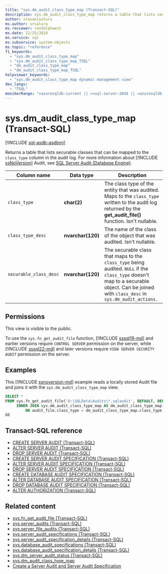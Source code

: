 ```yaml
---
title: "sys.dm_audit_class_type_map (Transact-SQL)"
description: sys.dm_audit_class_type_map returns a table that lists securable classes that can be mapped to the class_type column in the audit log.
author: sravanisaluru
ms.author: srsaluru
ms.reviewer: randolphwest
ms.date: 11/25/2024
ms.service: sql
ms.subservice: system-objects
ms.topic: "reference"
f1_keywords:
  - "sys.dm_audit_class_type_map"
  - "sys.dm_audit_class_type_map_TSQL"
  - "dm_audit_class_type_map"
  - "dm_audit_class_type_map_TSQL"
helpviewer_keywords:
  - "sys.dm_audit_class_type_map dynamic management view"
dev_langs:
  - "TSQL"
monikerRange: "=azuresqldb-current || >=sql-server-2016 || =azuresqldb-mi-current"
---
```

# sys.dm_audit_class_type_map (Transact-SQL)

[!INCLUDE [sql-asdb-asdbmi](../../includes/applies-to-version/sql-asdb-asdbmi.md)]

Returns a table that lists securable classes that can be mapped to the `class_type` column in the audit log. For more information about [!INCLUDE [ssNoVersion](../../includes/ssnoversion-md.md)] Audit, see [SQL Server Audit (Database Engine)](../security/auditing/sql-server-audit-database-engine.md).

| Column name | Data type | Description |
| --- | --- | --- |
| `class_type` | **char(2)** | The class type of the entity that was audited. Maps to the `class_type` written to the audit log returned by the **get_audit_file()** function. Isn't nullable. |
| `class_type_desc` | **nvarchar(120)** | The name of the class of the object that was audited. Isn't nullable. |
| `securable_class_desc` | **nvarchar(120)** | The securable class that maps to the `class_type` being audited. `NULL` if the `class_type` doesn't map to a securable object. Can be joined with `class_desc` in `sys.dm_audit_actions.` |

## Permissions

This view is visible to the public.

To use the `sys.fn_get_audit_file` function, [!INCLUDE [sssql19-md](../../includes/sssql19-md.md)] and earlier versions require `CONTROL SERVER` permission on the server, while [!INCLUDE [sssql22-md](../../includes/sssql22-md.md)] and later versions require `VIEW SERVER SECURITY AUDIT` permission on the server.

## Examples

This [!INCLUDE [ssnoversion-md](../../includes/ssnoversion-md.md)] example reads a locally stored Audit file and joins it with the `sys.dm_audit_class_type_map` view.

```sql
SELECT *
FROM sys.fn_get_audit_file('D:\SQLData\Audits\*.sqlaudit', DEFAULT, DEFAULT) AS audit_file
     INNER JOIN sys.dm_audit_class_type_map AS dm_audit_class_type_map
         ON audit_file.class_type = dm_audit_class_type_map.class_type;
GO
```

## Transact-SQL reference

- [CREATE SERVER AUDIT (Transact-SQL)](../../t-sql/statements/create-server-audit-transact-sql.md)
- [ALTER SERVER AUDIT (Transact-SQL)](../../t-sql/statements/alter-server-audit-transact-sql.md)
- [DROP SERVER AUDIT (Transact-SQL)](../../t-sql/statements/drop-server-audit-transact-sql.md)
- [CREATE SERVER AUDIT SPECIFICATION (Transact-SQL)](../../t-sql/statements/create-server-audit-specification-transact-sql.md)
- [ALTER SERVER AUDIT SPECIFICATION (Transact-SQL)](../../t-sql/statements/alter-server-audit-specification-transact-sql.md)
- [DROP SERVER AUDIT SPECIFICATION (Transact-SQL)](../../t-sql/statements/drop-server-audit-specification-transact-sql.md)
- [CREATE DATABASE AUDIT SPECIFICATION (Transact-SQL)](../../t-sql/statements/create-database-audit-specification-transact-sql.md)
- [ALTER DATABASE AUDIT SPECIFICATION (Transact-SQL)](../../t-sql/statements/alter-database-audit-specification-transact-sql.md)
- [DROP DATABASE AUDIT SPECIFICATION (Transact-SQL)](../../t-sql/statements/drop-database-audit-specification-transact-sql.md)
- [ALTER AUTHORIZATION (Transact-SQL)](../../t-sql/statements/alter-authorization-transact-sql.md)

## Related content

- [sys.fn_get_audit_file (Transact-SQL)](../system-functions/sys-fn-get-audit-file-transact-sql.md)
- [sys.server_audits (Transact-SQL)](../system-catalog-views/sys-server-audits-transact-sql.md)
- [sys.server_file_audits (Transact-SQL)](../system-catalog-views/sys-server-file-audits-transact-sql.md)
- [sys.server_audit_specifications (Transact-SQL)](../system-catalog-views/sys-server-audit-specifications-transact-sql.md)
- [sys.server_audit_specification_details (Transact-SQL)](../system-catalog-views/sys-server-audit-specification-details-transact-sql.md)
- [sys.database_audit_specifications (Transact-SQL)](../system-catalog-views/sys-database-audit-specifications-transact-sql.md)
- [sys.database_audit_specification_details (Transact-SQL)](../system-catalog-views/sys-database-audit-specification-details-transact-sql.md)
- [sys.dm_server_audit_status (Transact-SQL)](sys-dm-server-audit-status-transact-sql.md)
- [sys.dm_audit_class_type_map](sys-dm-audit-class-type-map-transact-sql.md)
- [Create a Server Audit and Server Audit Specification](../security/auditing/create-a-server-audit-and-server-audit-specification.md)

